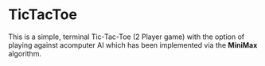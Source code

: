 # TicTacToe

This is a simple, terminal Tic-Tac-Toe (2 Player game) with the option of playing against acomputer AI which has been implemented via the **MiniMax** algorithm. 
